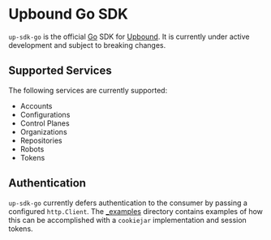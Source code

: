 # Upbound Go SDK

`up-sdk-go` is the official [Go] SDK for [Upbound]. It is currently under active
development and subject to breaking changes.

## Supported Services

The following services are currently supported:
- Accounts
- Configurations
- Control Planes
- Organizations
- Repositories
- Robots
- Tokens

## Authentication

`up-sdk-go` currently defers authentication to the consumer by passing a
configured `http.Client`. The [_examples] directory contains examples of how
this can be accomplished with a `cookiejar` implementation and session tokens.

<!-- Named Links -->
[Go]: https://golang.org/
[Upbound]: https://cloud.upbound.io/
[_examples]: ./_examples
